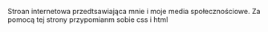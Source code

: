 Stroan internetowa przedtsawiająca mnie i moje media społecznościowe. Za pomocą tej strony przypomianm sobie css i html
